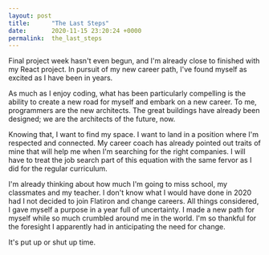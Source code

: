 ```yaml
---
layout: post
title:      "The Last Steps"
date:       2020-11-15 23:20:24 +0000
permalink:  the_last_steps
---
```



Final project week hasn't even begun, and I'm already close to finished with my React project. In pursuit of my new career path, I've found myself as excited as I have been in years.

As much as I enjoy coding, what has been particularly compelling is the ability to create a new road for myself and embark on a new career. To me, programmers are the new architects. The great buildings have already been designed; we are the architects of the future, now.

Knowing that, I want to find my space. I want to land in a position where I'm respected and connected. My career coach has already pointed out traits of mine that will help me when I'm searching for the right companies. I will have to treat the job search part of this equation with the same fervor as I did for the regular curriculum.

I'm already thinking about how much I'm going to miss school, my classmates and my teacher. I don't know what I would have done in 2020 had I not decided to join Flatiron and change careers. All things considered, I gave myself a purpose in a year full of uncertainty. I made a new path for myself while so much crumbled around me in the world. I'm so thankful for the foresight I apparently had in anticipating the need for change. 

It's put up or shut up time.
